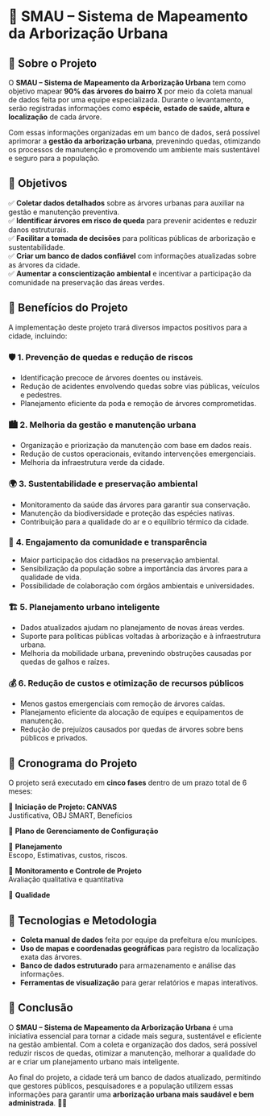 # 🌳 SMAU – Sistema de Mapeamento da Arborização Urbana

## 📌 Sobre o Projeto  
O **SMAU – Sistema de Mapeamento da Arborização Urbana** tem como objetivo mapear **90% das árvores do bairro X** por meio da coleta manual de dados feita por uma equipe especializada. Durante o levantamento, serão registradas informações como **espécie, estado de saúde, altura e localização** de cada árvore.  

Com essas informações organizadas em um banco de dados, será possível aprimorar a **gestão da arborização urbana**, prevenindo quedas, otimizando os processos de manutenção e promovendo um ambiente mais sustentável e seguro para a população.  

## 🎯 Objetivos  
✅ **Coletar dados detalhados** sobre as árvores urbanas para auxiliar na gestão e manutenção preventiva.  
✅ **Identificar árvores em risco de queda** para prevenir acidentes e reduzir danos estruturais.  
✅ **Facilitar a tomada de decisões** para políticas públicas de arborização e sustentabilidade.  
✅ **Criar um banco de dados confiável** com informações atualizadas sobre as árvores da cidade.  
✅ **Aumentar a conscientização ambiental** e incentivar a participação da comunidade na preservação das áreas verdes.  

## 🌱 Benefícios do Projeto  
A implementação deste projeto trará diversos impactos positivos para a cidade, incluindo:  

### 🛡️ **1. Prevenção de quedas e redução de riscos**  
- Identificação precoce de árvores doentes ou instáveis.  
- Redução de acidentes envolvendo quedas sobre vias públicas, veículos e pedestres.  
- Planejamento eficiente da poda e remoção de árvores comprometidas.  

### 🏙️ **2. Melhoria da gestão e manutenção urbana**  
- Organização e priorização da manutenção com base em dados reais.  
- Redução de custos operacionais, evitando intervenções emergenciais.  
- Melhoria da infraestrutura verde da cidade.  

### 🌍 **3. Sustentabilidade e preservação ambiental**  
- Monitoramento da saúde das árvores para garantir sua conservação.  
- Manutenção da biodiversidade e proteção das espécies nativas.  
- Contribuição para a qualidade do ar e o equilíbrio térmico da cidade.  

### 👥 **4. Engajamento da comunidade e transparência**  
- Maior participação dos cidadãos na preservação ambiental.  
- Sensibilização da população sobre a importância das árvores para a qualidade de vida.  
- Possibilidade de colaboração com órgãos ambientais e universidades.  

### 🏗️ **5. Planejamento urbano inteligente**  
- Dados atualizados ajudam no planejamento de novas áreas verdes.  
- Suporte para políticas públicas voltadas à arborização e à infraestrutura urbana.  
- Melhoria da mobilidade urbana, prevenindo obstruções causadas por quedas de galhos e raízes.  

### 💰 **6. Redução de custos e otimização de recursos públicos**  
- Menos gastos emergenciais com remoção de árvores caídas.  
- Planejamento eficiente da alocação de equipes e equipamentos de manutenção.  
- Redução de prejuízos causados por quedas de árvores sobre bens públicos e privados.  

## 📅 Cronograma do Projeto  
O projeto será executado em **cinco fases** dentro de um prazo total de 6 meses:  

🔹 **Iniciação de Projeto: CANVAS**  
Justificativa, OBJ SMART, Benefícios

🔹 **Plano de Gerenciamento de Configuração**  

🔹 **Planejamento**  
Escopo, Estimativas, custos, riscos.

🔹 **Monitoramento e Controle de Projeto**  
Avaliação qualitativa e quantitativa  

🔹 **Qualidade**  

## 🔧 Tecnologias e Metodologia  
- **Coleta manual de dados** feita por equipe da prefeitura e/ou munícipes.  
- **Uso de mapas e coordenadas geográficas** para registro da localização exata das árvores.  
- **Banco de dados estruturado** para armazenamento e análise das informações.  
- **Ferramentas de visualização** para gerar relatórios e mapas interativos.  

## 📌 Conclusão  
O **SMAU – Sistema de Mapeamento da Arborização Urbana** é uma iniciativa essencial para tornar a cidade mais segura, sustentável e eficiente na gestão ambiental. Com a coleta e organização dos dados, será possível reduzir riscos de quedas, otimizar a manutenção, melhorar a qualidade do ar e criar um planejamento urbano mais inteligente.  

Ao final do projeto, a cidade terá um banco de dados atualizado, permitindo que gestores públicos, pesquisadores e a população utilizem essas informações para garantir uma **arborização urbana mais saudável e bem administrada**. 🌳✨  
